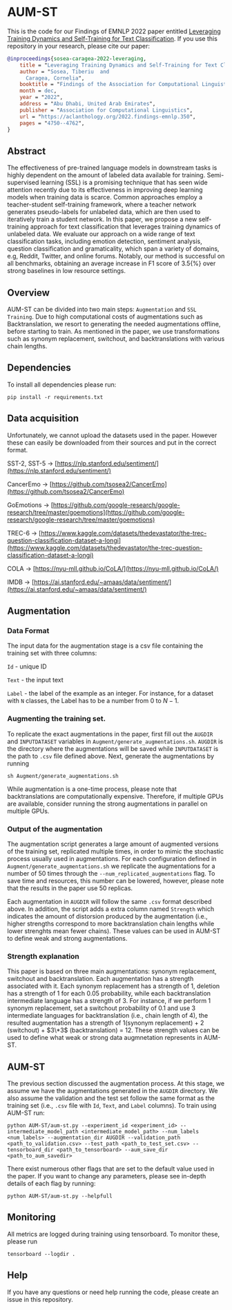 # AUM-ST

This is the code for our Findings of EMNLP 2022 paper entitled [Leveraging Training Dynamics and Self-Training for Text Classification]([https://www.aclweb.org/anthology/2020.emnlp-main.715/](https://aclanthology.org/2022.findings-emnlp.350/)). If you use this repository in your research, please cite our paper:

```bibtex
@inproceedings{sosea-caragea-2022-leveraging,
    title = "Leveraging Training Dynamics and Self-Training for Text Classification",
    author = "Sosea, Tiberiu  and
      Caragea, Cornelia",
    booktitle = "Findings of the Association for Computational Linguistics: EMNLP 2022",
    month = dec,
    year = "2022",
    address = "Abu Dhabi, United Arab Emirates",
    publisher = "Association for Computational Linguistics",
    url = "https://aclanthology.org/2022.findings-emnlp.350",
    pages = "4750--4762",
}
```
## Abstract

The effectiveness of pre-trained language models in downstream tasks is highly dependent on the amount of labeled data available for training. Semi-supervised learning (SSL) is a promising technique that has seen wide attention recently due to its effectiveness in improving deep learning models when training data is scarce. Common approaches employ a teacher-student self-training framework, where a teacher network generates pseudo-labels for unlabeled data, which are then used to iteratively train a student network. In this paper, we propose a new self-training approach for text classification that leverages training dynamics of unlabeled data. We evaluate our approach on a wide range of text classification tasks, including emotion detection, sentiment analysis, question classification and gramaticality, which span a variety of domains, e.g, Reddit, Twitter, and online forums. Notably, our method is successful on all benchmarks, obtaining an average increase in F1 score of 3.5{\%} over strong baselines in low resource settings.

## Overview

AUM-ST can be divided into two main steps: ```Augmentation``` and ```SSL Training```. Due to high computational costs of augmentations such as Backtranslation, we resort to generating the needed augmentations offline, before starting to train. As mentioned in the paper, we use transformations such as synonym replacement, switchout, and backtranslations with various chain lengths.

## Dependencies

To install all dependencies please run:

```pip install -r requirements.txt```

## Data acquisition

Unfortunately, we cannot upload the datasets used in the paper. However these can easily be downloaded from their sources and put in the correct format.

SST-2, SST-5 -> [https://nlp.stanford.edu/sentiment/](https://nlp.stanford.edu/sentiment/)

CancerEmo -> [https://github.com/tsosea2/CancerEmo](https://github.com/tsosea2/CancerEmo)

GoEmotions -> [https://github.com/google-research/google-research/tree/master/goemotions](https://github.com/google-research/google-research/tree/master/goemotions)

TREC-6 -> [https://www.kaggle.com/datasets/thedevastator/the-trec-question-classification-dataset-a-longi](https://www.kaggle.com/datasets/thedevastator/the-trec-question-classification-dataset-a-longi)

COLA -> [https://nyu-mll.github.io/CoLA/](https://nyu-mll.github.io/CoLA/)

IMDB -> [https://ai.stanford.edu/~amaas/data/sentiment/](https://ai.stanford.edu/~amaas/data/sentiment/)


## Augmentation

### Data Format

The input data for the augmentation stage is a csv file containing the training set with three columns: 

```Id``` - unique ID

```Text``` - the input text

```Label``` - the label of the example as an integer. For instance, for a dataset with `N` classes, the Label has to be a number from $0$ to $N-1$.

### Augmenting the training set.

To replicate the exact augmentations in the paper, first fill out the `AUGDIR` and `INPUTDATASET` variables in `Augment/generate_augmentations.sh`. `AUGDIR` is the directory where the augmentations will be saved while `INPUTDATASET` is the path to `.csv` file defined above. Next, generate the augmentations by running

`sh Augment/generate_augmentations.sh`

While augmentation is a one-time process, please note that backtranslations are computationally expensive. Therefore, if multiple GPUs are available, consider running the strong augmentations in parallel on multiple GPUs.

### Output of the augmentation

The augmentation script generates a large amount of augmented versions of the training set, replicated multiple times, in order to mimic the stochastic process usually used in augmentations. For each configuration defined in `Augment/generate_augmentations.sh` we replicate the augmentations for a number of $50$ times through the `--num_replicated_augmentations` flag. To save time and resources, this number can be lowered, however, please note that the results in the paper use $50$ replicas.

Each augmentation in `AUGDIR` will follow the same `.csv` format described above. In addition, the script adds a extra column named `Strength` which indicates the amount of distorsion produced by the augmentation (i.e., higher strengths correspond to more backtranslation chain lengths while lower strenghts mean fewer chains). These values can be used in AUM-ST to define weak and strong augmentations.

### Strength explanation

This paper is based on three main augmentations: synonym replacement, switchout and backtranslation. Each augmentation has a strength associated with it. Each synonym replacement has a strength of $1$, deletion has a strength of $1$ for each $0.05$ probability, while each backtranslation intermediate language has a strength of $3$. For instance, if we perform $1$ synonym replacement, set a switchout probability of $0.1$ and use $3$ intermediate languages for backtranslation (i.e., chain length of $4$), the resulted augmentation has a strength of $1$(synonym replacement) + $2$ (switchout) + $3\*3$ (backtranslation) = $12$. These strength values can be used to define what weak or strong data augmnetation represents in AUM-ST. 

## AUM-ST

The previous section discussed the augmentation process. At this stage, we assume we have the augmentations generated in the `AUGDIR` directory. We also assume the validation and the test set follow the same format as the training set (i.e., `.csv` file with `Id`, `Text`, and `Label` columns). To train using AUM-ST run:

```python AUM-ST/aum-st.py --experiment_id <experiment_id> --intermediate_model_path <intermediate_model_path> --num_labels <num_labels> --augmentation_dir AUGDIR --validation_path <path_to_validation.csv> --test_path <path_to_test_set.csv> --tensorboard_dir <path_to_tensorboard> --aum_save_dir <path_to_aum_savedir>```

There exist numerous other flags that are set to the default value used in the paper. If you want to change any parameters, please see in-depth details of each flag by running:

```python AUM-ST/aum-st.py --helpfull```

## Monitoring

All metrics are logged during training using tensorboard. To monitor these, please run 

```tensorboard --logdir .```

## Help

If you have any questions or need help running the code, please create an issue in this repository.


